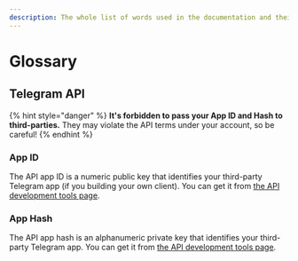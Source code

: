 ```yaml
---
description: The whole list of words used in the documentation and their meanings.
---
```


# Glossary

## Telegram API

{% hint style="danger" %}
**It's forbidden to pass your App ID and Hash to third-parties.** They may violate the API terms under your account, so be careful!
{% endhint %}

### App ID

The API app ID is a numeric public key that identifies your third-party Telegram app \(if you building your own client\). You can get it from [the API development tools page](https://my.telegram.org/apps).

### App Hash

The API app hash is an alphanumeric private key that identifies your third-party Telegram app. You can get it from [the API development tools page](https://my.telegram.org/apps).

